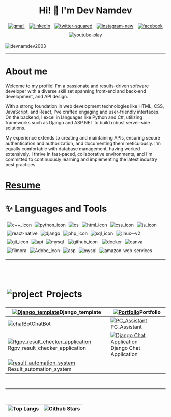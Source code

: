 <h1 align="center">Hi! 👋 I'm Dev Namdev</h1>

<p align="center">
<a href="mailto:devnamdevcse@gmail.com@gmail.com" target="_blank"><img style="margin:5px 5px;" src="https://img.icons8.com/nolan/48/gmail.png" alt="gmail"/></a>
<a href="https://www.linkedin.com/in/dev-namdev-275536226/" target="_blank"><img style="margin:5px 5px;" src="https://img.icons8.com/nolan/48/linkedin.png" alt="linkedin"/></a>
<a href="https://twitter.com/DevNamd46751731" target="_blank"><img style="margin:5px 5px;" src="https://img.icons8.com/nolan/48/twitter-squared.png" alt="twitter-squared"/></a>
<a href="https://www.instagram.com/dev_namdev813/" target="_blank"><img  style="margin:5px 5px;" src="https://img.icons8.com/nolan/48/instagram-new.png" alt="instagram-new"/></a>
<a href="https://www.facebook.com/dev.namdev813/" target="_blank"><img style="margin:5px 5px;" src="https://img.icons8.com/nolan/48/facebook.png" alt="facebook"/></a> 
<a href="https://www.youtube.com/@devnamdev6513/" target="_blank"><img  style="margin:5px 5px;" src="https://img.icons8.com/nolan/48/youtube-play.png" alt="youtube-play"/></a> 

<p align="left"> <img src="https://komarev.com/ghpvc/?username=devnamdev2003&label=Profile%20views&color=B833FF&style=flat" alt="devnamdev2003" /> </p>

---

# About me
Welcome to my profile! I'm a passionate and results-driven software developer with a diverse skill set spanning front-end and back-end development, and API design. 

With a strong foundation in web development technologies like HTML, CSS, JavaScript, and React, I've crafted engaging and user-friendly interfaces. On the backend, I excel in languages like Python and C#, utilizing frameworks such as Django and ASP.NET to build robust server-side solutions. 

My experience extends to creating and maintaining APIs, ensuring secure authentication and authorization, and documenting them meticulously. I'm equally comfortable with database management, having worked extensively. I thrive in fast-paced, collaborative environments, and I'm committed to continuously learning and implementing the latest industry best practices.

# [Resume](https://media.licdn.com/dms/image/D4D2DAQEGFsxgismGVw/profile-treasury-image-shrink_1280_1280/0/1696269067249?e=1696874400&v=beta&t=YBJmRyEvYwIgjyIeYbeazapeANqSfieId5ndEVNOYM4)





# ✨ Languages and Tools

<img style="margin:5px 5px;" src="https://img.icons8.com/nolan/48/c-plus-plus.png" alt="c++_icon"><img style="margin:5px 5px;" src="https://img.icons8.com/nolan/48/python.png" alt="python_icon"><img style="margin:5px 5px;" src="https://img.icons8.com/nolan/48/cs.png" alt="cs"><img style="margin:5px 5px;" src="https://img.icons8.com/nolan/48/html.png" alt="html_icon"><img style="margin:5px 5px;" src="https://img.icons8.com/nolan/48/css-filetype.png" alt="css_icon"><img style="margin:5px 5px;" src="https://img.icons8.com/nolan/48/js.png" alt="js_icon"><img style="margin:5px 5px;" src="https://img.icons8.com/nolan/nolan/48/react-native.png" alt="react-native"/><img style="margin:5px 5px;" src="https://img.icons8.com/nolan/48/1A6DFF/C822FF/django.png" alt="django"/><img style="margin:5px 5px;" src="https://img.icons8.com/nolan/48/php.png" alt="php_icon"><img style="margin:5px 5px;" src="https://img.icons8.com/nolan/48/sql.png" alt="sql_icon"><img style="margin:5px 5px;" src="https://img.icons8.com/nolan/48/linux--v2.png" alt="linux--v2"><img style="margin:5px 5px;" src="https://img.icons8.com/nolan/48/git.png" alt="git_icon"><img style="margin:5px 5px;" src="https://img.icons8.com/nolan/48/api.png" alt="api"><img style="margin:5px 5px;" src="https://img.icons8.com/nolan/48/mysql.png" alt="mysql">  <img style="margin:5px 5px;" src="https://img.icons8.com/nolan/48/github.png" alt="github_icon">  <img style="margin:5px 5px;" src="https://img.icons8.com/nolan/48/docker.png" alt="docker"><img style="margin:5px 5px;" src="https://img.icons8.com/nolan/48/canva.png" alt="canva"><img style="margin:5px 5px;" src="https://img.icons8.com/nolan/48/filmora.png" alt="filmora"><img style="margin:5px 5px;" src="https://img.icons8.com/nolan/48/adobe-premiere-pro.png" alt="Adobe_icon"><img style="margin:5px 5px;" src="https://img.icons8.com/nolan/48/asp.png" alt="asp"/><img style="margin:5px 5px;" src="https://img.icons8.com/nolan/48/mysql.png" alt="mysql"/><img style="margin:5px 5px;" src="https://img.icons8.com/nolan/48/amazon-web-services.png" alt="amazon-web-services"/>

---
<br/>
<br/>


#  <img style="margin:5px 5px;" src="https://img.icons8.com/nolan/30/project.png" alt="project"/> Projects

| [![Django_template](https://repository-images.githubusercontent.com/573283010/ca9fc15e-99d1-4b8d-aaf4-682082b68adc)](https://github.com/devnamdev2003/Django_template)Django_template                                                 | [![Portfolio](https://repository-images.githubusercontent.com/530482326/1cf35764-afce-4e9d-89da-07ae5d551ae1)](https://github.com/devnamdev2003/devnamdev2003.github.io)Portfolio |
| ----------------------- | -------------------------------------- |
| [![chatBot](https://repository-images.githubusercontent.com/622439976/e76f220b-f8f4-4dd0-b706-5e61a456df0b)](https://github.com/devnamdev2003/chatBot)ChatBot                                                                         | [![PC_Assistant](https://repository-images.githubusercontent.com/567682485/a6952057-6722-49ac-bcca-515749642a01)](https://github.com/devnamdev2003/PC_Assistant)PC_Assistant      |
| [![Rgpv_result_checker_application](https://repository-images.githubusercontent.com/622539801/29a04933-716a-47b2-8e1c-1162d58bc5be)](https://github.com/devnamdev2003/Rgpv_result_checker_application)Rgpv_result_checker_application | [![Django Chat Application](https://filesstatic.netlify.app/Chatapp/img/share.jpeg)](https://github.com/devnamdev2003/django-chat-app)Django Chat Application                     |
| [![result_automation_system](https://repository-images.githubusercontent.com/563862608/d4e2dce6-d806-4522-a1f2-3f3d8c17ecfb)](https://github.com/devnamdev2003/result_automation_system)Result_automation_system                      |                                                                                                                                                                                   |


</br>

---

</br>


| ![Top Langs](https://github-readme-stats.vercel.app/api/top-langs/?username=devnamdev2003&theme=radical&langs_count=10&title_color=0891b2&text_color=ffffff&icon_color=0891b) | ![Github Stars](https://github-readme-stats.vercel.app/api?username=devnamdev2003&show_icons=true&locale=en&count_private=true&hide_rank=false&custom_title=My%20GitHub%20Stats&disable_animations=true&theme=tokyonight) |
| ----------------------------------------------------------------------------------------------------------------------------------------------------------------------------- | ------------------------------------------------------------------------------------------------------------------------------------------------------------------------------------------------------------------------- |
